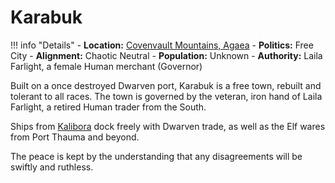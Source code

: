 # Karabuk

!!! info "Details"
    - **Location:** [Covenvault Mountains, Agaea](../../../realms/agaea#covenvault-mountains)
    - **Politics:** Free City
    - **Alignment:** Chaotic Neutral
    - **Population:** Unknown
    - **Authority:** Laila Farlight, a female Human merchant (Governor)

Built on a once destroyed Dwarven port, Karabuk is a free town, rebuilt and tolerant to all races.  The town is governed by the veteran, iron hand of Laila Farlight, a retired Human trader from the South.

Ships from [Kalibora](../../../realms/kalibora) dock freely with Dwarven trade, as well as the Elf wares from Port Thauma and beyond.

The peace is kept by the understanding that any disagreements will be swiftly and ruthless.